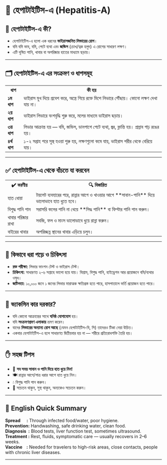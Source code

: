 # 🦠 হেপাটাইটিস-এ (Hepatitis-A)

## 📌 হেপাটাইটিস-এ কী?

- হেপাটাইটিস-এ হলো এক ধরনের **ভাইরাসজনিত লিভারের রোগ**।
- বমি বমি ভাব, বমি, পেটে ব্যথা এবং **জন্ডিস** (চোখ/ত্বক হলুদ) এ রোগের সাধারণ লক্ষণ।
- এটি দূষিত পানি, খাবার বা অপরিষ্কার হাতের মাধ্যমে ছড়ায়।

---

## 🗂️ হেপাটাইটিস-এ এর সংক্রমণ ও ধাপসমূহ

<table>
  <tr>
    <th>ধাপ</th>
    <th>কী হয়</th>
  </tr>
  <tr>
    <td><b>১ম ধাপ</b></td>
    <td>ভাইরাস মুখ দিয়ে প্রবেশ করে, অন্ত্রে গিয়ে রক্তে মিশে লিভারে পৌঁছায়। কোনো লক্ষণ দেখা যায় না।</td>
  </tr>
  <tr>
    <td><b>২য় ধাপ</b></td>
    <td>ভাইরাস লিভারে বংশবৃদ্ধি শুরু করে, মলের মাধ্যমে ভাইরাস ছড়ায়।</td>
  </tr>
  <tr>
    <td><b>৩য় ধাপ</b></td>
    <td>লিভার আক্রান্ত হয় — বমি, জন্ডিস, ডানপাশে পেটে ব্যথা, জ্বর, ক্লান্তি হয়। প্রস্রাব গাঢ় রঙের হয়।</td>
  </tr>
  <tr>
    <td><b>৪র্থ ধাপ</b></td>
    <td>১-২ সপ্তাহ পরে সুস্থ হওয়া শুরু হয়, লক্ষণগুলো কমে যায়, ভাইরাস শরীর থেকে বেরিয়ে যায়।</td>
  </tr>
</table>

---

## ✅ হেপাটাইটিস-এ থেকে বাঁচতে যা করবেন

<table>
  <tr>
    <th>✔️ করণীয়</th>
    <th>🔍 বিস্তারিত</th>
  </tr>
  <tr>
    <td>হাত ধোয়া</td>
    <td>টয়লেট ব্যবহারের পরে, রান্নার আগে ও খাওয়ার আগে **সাবান-পানি** দিয়ে ভালোভাবে হাত ধুতে হবে।</td>
  </tr>
  <tr>
    <td>বিশুদ্ধ পানি পান</td>
    <td>সরাসরি কলের পানি না খেয়ে **সিদ্ধ পানি** বা ফিল্টার পানি পান করুন।</td>
  </tr>
  <tr>
    <td>খাবার পরিষ্কার রাখা</td>
    <td>সবজি, ফল ও মাংস ভালোভাবে ধুয়ে রান্না করুন।</td>
  </tr>
  <tr>
    <td>বাইরের খাবার</td>
    <td>অপরিচ্ছন্ন স্থানের খাবার এড়িয়ে চলুন।</td>
  </tr>
</table>

---

## 🧪 কিভাবে ধরা পড়ে ও চিকিৎসা

- **রক্ত পরীক্ষা:** লিভার ফাংশন টেস্ট ও ভাইরাস টেস্ট।
- **চিকিৎসা:** সাধারণত ২-৬ সপ্তাহে ভালো হয়ে যায়। বিশ্রাম, বিশুদ্ধ পানি, হাইড্রেশন আর প্রয়োজনে বমি/ব্যথার ওষুধ।
- **জটিলতা:** ১০,০০০ জনে ১ জনের লিভার মারাত্মক ক্ষতিগ্রস্ত হতে পারে, হাসপাতালে ভর্তি প্রয়োজন হতে পারে।

---

## 💉 ভ্যাকসিন কার দরকার?

- যদি কোনো আক্রান্তের সাথে **ঘনিষ্ঠ যোগাযোগ** হয়।
- যদি **সংক্রমণপ্রবণ এলাকায়** ভ্রমণ করেন।
- যাদের **লিভারের অন্যান্য রোগ আছে** (যেমন হেপাটাইটিস-বি, সি) তাদেরও টিকা নেয়া উচিত।
- একবার হেপাটাইটিস-এ হলে সাধারণত দ্বিতীয়বার হয় না — শরীরে প্রতিরোধশক্তি তৈরি হয়।

---

## ✋ সহজ টিপস

- 🧼 **সব সময় সাবান ও পানি দিয়ে হাত ধুয়ে নিন!**  
- 🍽️ রান্নার আগে/পাত্র ধরার আগে হাত ধুয়ে নিন।  
- 💧 বিশুদ্ধ পানি পান করুন।  
- 💪 সচেতন থাকুন, সুস্থ থাকুন, অন্যকেও সচেতন করুন।

---

## 📘 English Quick Summary

**Spread&nbsp;&nbsp;&nbsp;&nbsp;&nbsp;&nbsp;:** Through infected food/water, poor hygiene.  
**Prevention:** Handwashing, safe drinking water, clean food.  
**Diagnosis&nbsp;&nbsp;:** Blood tests, liver function test, sometimes ultrasound.  
**Treatment&nbsp;:** Rest, fluids, symptomatic care — usually recovers in 2–6 weeks.  
**Vaccine&nbsp;&nbsp;&nbsp;&nbsp;:** Needed for travelers to high-risk areas, close contacts, people with chronic liver diseases.

---
